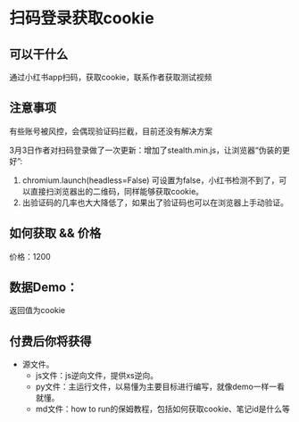 # 扫码登录获取cookie

## 可以干什么
通过小红书app扫码，获取cookie，联系作者获取测试视频

## 注意事项
有些账号被风控，会偶现验证码拦截，目前还没有解决方案

3月3日作者对扫码登录做了一次更新：增加了stealth.min.js，让浏览器“伪装的更好”:
1. chromium.launch(headless=False) 可设置为false，小红书检测不到了，可以直接扫浏览器出的二维码，同样能够获取cookie。
2. 出验证码的几率也大大降低了，如果出了验证码也可以在浏览器上手动验证。

## 如何获取 && 价格

价格：1200

## 数据Demo：
返回值为cookie


## 付费后你将获得
  - 源文件。
    - js文件：js逆向文件，提供xs逆向。
    - py文件：主运行文件，以易懂为主要目标进行编写，就像demo一样一看就懂。
    - md文件：how to run的保姆教程，包括如何获取cookie、笔记id是什么等

